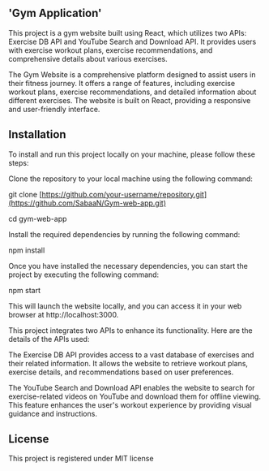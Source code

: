 ## 'Gym Application'

This project is a gym website built using React, which utilizes two APIs: Exercise DB API and YouTube Search and Download API. It provides users with exercise workout plans, exercise recommendations, and comprehensive details about various exercises.


The Gym Website is a comprehensive platform designed to assist users in their fitness journey. It offers a range of features, including exercise workout plans, exercise recommendations, and detailed information about different exercises. The website is built on React, providing a responsive and user-friendly interface.

## Installation

To install and run this project locally on your machine, please follow these steps:

Clone the repository to your local machine using the following command:

git clone [https://github.com/your-username/repository.git](https://github.com/SabaaN/Gym-web-app.git)

cd gym-web-app

Install the required dependencies by running the following command:

npm install

Once you have installed the necessary dependencies, you can start the project by executing the following command:

npm start

This will launch the website locally, and you can access it in your web browser at http://localhost:3000.


This project integrates two APIs to enhance its functionality. Here are the details of the APIs used:

The Exercise DB API provides access to a vast database of exercises and their related information. It allows the website to retrieve workout plans, exercise details, and recommendations based on user preferences.


The YouTube Search and Download API enables the website to search for exercise-related videos on YouTube and download them for offline viewing. This feature enhances the user's workout experience by providing visual guidance and instructions.

## License

This project is registered under MIT license

